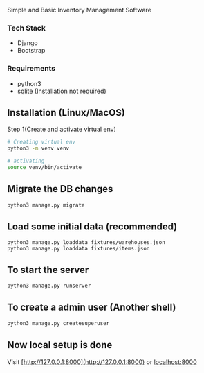 Simple and Basic Inventory Management Software

### Tech Stack

- Django
- Bootstrap

### Requirements

- python3
- sqlite (Installation not required)

## Installation (Linux/MacOS)

Step 1(Create and activate virtual env)

```bash
# Creating virtual env
python3 -m venv venv

# activating
source venv/bin/activate
```

## Migrate the DB changes

```bash
python3 manage.py migrate
```

## Load some initial data (recommended)

```
python3 manage.py loaddata fixtures/warehouses.json
python3 manage.py loaddata fixtures/items.json
```

## To start the server

```bash
python3 manage.py runserver
```

## To create a admin user (Another shell)

```bash
python3 manage.py createsuperuser
```

## Now local setup is done

Visit [http://127.0.0.1:8000](http://127.0.0.1:8000) or [localhost:8000](localhost:8000)
